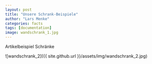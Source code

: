 ```yaml
---
layout: post
title: "Unsere Schrank-Beispiele"
author: "Lars Menke"
categories: facts
tags: [documentation]
image: wandschrank_1.jpg
---
```


Artikelbeispiel Schränke

![wandschrank_2]({{ site.github.url }}/assets/img/wandschrank_2.jpg)